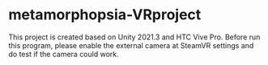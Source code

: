 # metamorphopsia-VRproject
This project is created based on Unity 2021.3 and HTC Vive Pro. Before run this program, please enable the external camera at SteamVR settings and do test if the camera could work. 

